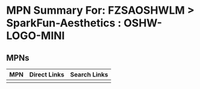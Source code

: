 



# MPN Summary For: FZSAOSHWLM > SparkFun-Aesthetics : OSHW-LOGO-MINI

## MPNs
  

|MPN|Direct Links|Search Links|
| :--- | :--- | :--- |
||||
